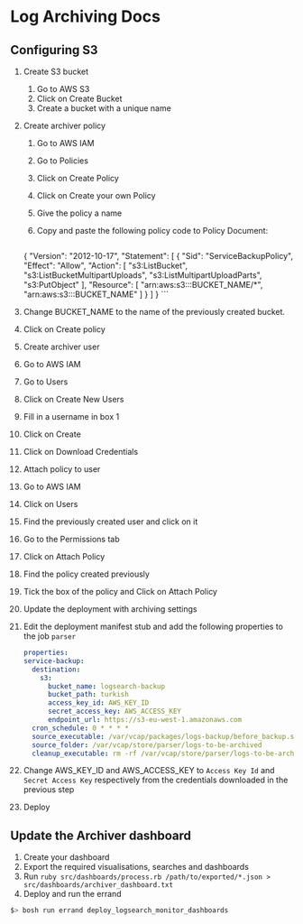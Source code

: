 # Log Archiving Docs

## Configuring S3

1. Create S3 bucket
	1. Go to AWS S3
	1. Click on Create Bucket
	1. Create a bucket with a unique name
	
1. Create archiver policy
	1. Go to AWS IAM
	1. Go to Policies
	1. Click on Create Policy
	1. Click on Create your own Policy
	1. Give the policy a name
	1. Copy and paste the following policy code to Policy Document:
	
        ```JSON
	  {
      "Version": "2012-10-17",
      "Statement": [
        {
          "Sid": "ServiceBackupPolicy",
          "Effect": "Allow",
          "Action": [
            "s3:ListBucket",
            "s3:ListBucketMultipartUploads",
            "s3:ListMultipartUploadParts",
            "s3:PutObject"
          ],
          "Resource": [
            "arn:aws:s3:::BUCKET_NAME/*",
            "arn:aws:s3:::BUCKET_NAME"
          ]
        }
      ]
    }
        ```
        
  1. Change BUCKET_NAME to the name of the previously created bucket.
  1. Click on Create policy
	
1. Create archiver user
  1. Go to AWS IAM
  1. Go to Users
  1. Click on Create New Users
  1. Fill in a username in box 1
  1. Click on Create
  1. Click on Download Credentials
  
1. Attach policy to user
  1. Go to AWS IAM
  1. Click on Users
  1. Find the previously created user and click on it
  1. Go to the Permissions tab
  1. Click on Attach Policy
  1. Find the policy created previously
  1. Tick the box of the policy and Click on Attach Policy
  
1. Update the deployment with archiving settings
  1. Edit the deployment manifest stub and add the following properties to the job `parser`
        ```yaml
      properties:
        service-backup:
          destination:
            s3:
              bucket_name: logsearch-backup
              bucket_path: turkish
              access_key_id: AWS_KEY_ID
              secret_access_key: AWS_ACCESS_KEY
              endpoint_url: https://s3-eu-west-1.amazonaws.com
          cron_schedule: 0 * * * *
          source_executable: /var/vcap/packages/logs-backup/before_backup.sh
          source_folder: /var/vcap/store/parser/logs-to-be-archived
          cleanup_executable: rm -rf /var/vcap/store/parser/logs-to-be-archived
        ```
        
  1. Change AWS_KEY_ID and AWS_ACCESS_KEY to `Access Key Id` and `Secret Access Key` respectively from the credentials downloaded in the previous step
  1. Deploy

## Update the Archiver dashboard

1. Create your dashboard
1. Export the required visualisations, searches and dashboards
1. Run `ruby src/dashboards/process.rb /path/to/exported/*.json > src/dashboards/archiver_dashboard.txt`
1. Deploy and run the errand
  ```bash
  $> bosh run errand deploy_logsearch_monitor_dashboards
  ```
